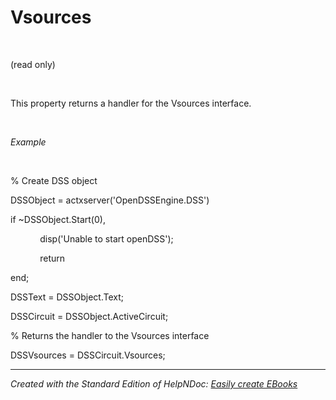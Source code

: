 # Vsources

&nbsp;

(read only)

&nbsp;

This property returns a handler for the Vsources interface.

&nbsp;

*Example*

&nbsp;

% Create DSS object

DSSObject = actxserver('OpenDSSEngine.DSS')

if ~DSSObject.Start(0),

&nbsp; &nbsp; &nbsp; &nbsp; &nbsp; &nbsp; disp('Unable to start openDSS');

&nbsp; &nbsp; &nbsp; &nbsp; &nbsp; &nbsp; return

end;

DSSText = DSSObject.Text;

DSSCircuit = DSSObject.ActiveCircuit;

% Returns the handler to the Vsources interface

DSSVsources = DSSCircuit.Vsources;

***
_Created with the Standard Edition of HelpNDoc: [Easily create EBooks](<https://www.helpndoc.com/feature-tour>)_
